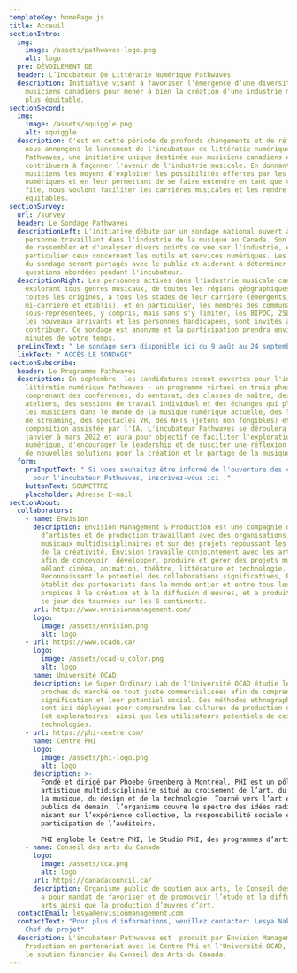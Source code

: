 ```yaml
---
templateKey: homePage.js
title: Acceuil
sectionIntro:
  img:
    image: /assets/pathwaves-logo.png
    alt: logo
  pre: DÉVOILEMENT DE
  header: L’Incubateur De Littératie Numérique Pathwaves
  description: Initiative visant à favoriser l'émergence d'une diversité de
    musiciens canadiens pour mener à bien la création d'une industrie musicale
    plus équitable.
sectionSecond:
  img:
    image: /assets/squiggle.png
    alt: squiggle
  description: C'est en cette période de profonds changements et de réflexion que
    nous annonçons le lancement de l'incubateur de littératie numérique
    Pathwaves, une initiative unique destinée aux musiciens canadiens et qui
    contribuera à façonner l'avenir de l'industrie musicale. En donnant à divers
    musiciens les moyens d'exploiter les possibilités offertes par les outils
    numériques et en leur permettant de se faire entendre en tant que chefs de
    file, nous voulons faciliter les carrières musicales et les rendre plus
    équitables.
sectionSurvey:
  url: /survey
  header: Le Sondage Pathwaves
  descriptionLeft: L'initiative débute par un sondage national ouvert à toute
    personne travaillant dans l'industrie de la musique au Canada. Son but est
    de rassembler et d'analyser divers points de vue sur l'industrie, en
    particulier ceux concernant les outils et services numériques. Les résultats
    du sondage seront partagés avec le public et aideront à déterminer les
    questions abordées pendant l'incubateur.
  descriptionRight: Les personnes actives dans l'industrie musicale canadienne,
    explorant tous genres musicaux, de toutes les régions géographiques, de
    toutes les origines, à tous les stades de leur carrière (émergents,
    mi-carrière et établis), et en particulier, les membres des communautés
    sous-représentées, y compris, mais sans s'y limiter, les BIPOC, 2SLGBTQ+,
    les nouveaux arrivants et les personnes handicapées, sont invités à
    contribuer. Ce sondage est anonyme et la participation prendra environ 20
    minutes de votre temps.
  preLinkText: " Le sondage sera disponible ici du 9 août au 24 septembre."
  linkText: " ACCÈS LE SONDAGE"
sectionSubscribe:
  header: Le Programme Pathwaves
  description: En septembre, les candidatures seront ouvertes pour l'incubateur de
    littératie numérique Pathwaves - un programme virtuel en trois phases
    comprenant des conférences, du mentorat, des classes de maître, des
    ateliers, des sessions de travail individuel et des échanges qui plongent
    les musiciens dans le monde de la musique numérique actuelle, des logiciels
    de streaming, des spectacles VR, des NFTs (jetons non fongibles) et de la
    composition assistée par l'IA. L'incubateur Pathwaves se déroulera de
    janvier à mars 2022 et aura pour objectif de faciliter l'exploration
    numérique, d'encourager le leadership et de susciter une réflexion axée sur
    de nouvelles solutions pour la création et le partage de la musique.
  form:
    preInputText: " Si vous souhaitez être informé de l'ouverture des candidatures
      pour l'incubateur Pathwaves, inscrivez-vous ici ."
    buttonText: SOUMETTRE
    placeholder: Adresse E-mail
sectionAbout:
  collaborators:
    - name: Envision
      description: Envision Management & Production est une compagnie de gestion
        d’artistes et de production travaillant avec des organisations, artistes
        musicaux multidisciplinaires et sur des projets repoussant les limites
        de la créativité. Envision travaille conjointement avec les artistes
        afin de concevoir, développer, produire et gérer des projets musicaux
        mêlant cinéma, animation, théâtre, littérature et technologie.
        Reconnaissant le potentiel des collaborations significatives, Envision
        établit des partenariats dans le monde entier et entre tous les secteurs
        propices à la création et à la diffusion d'œuvres, et a produit jusqu'à
        ce jour des tournées sur les 6 continents.
      url: https://www.envisionmanagement.com/
      logo:
        image: /assets/envision.png
        alt: logo
    - url: https://www.ocadu.ca/
      logo:
        image: /assets/ocad-u_color.png
        alt: logo
      name: Université OCAD
      description: Le Super Ordinary Lab de l'Université OCAD étudie les technologies
        proches du marché ou tout juste commercialisées afin de comprendre leur
        signification et leur potentiel social. Des méthodes ethnographiques
        sont ici déployées pour comprendre les cultures de production originales
        (et exploratoires) ainsi que les utilisateurs potentiels de ces
        technologies.
    - url: https://phi-centre.com/
      name: Centre PHI
      logo:
        image: /assets/phi-logo.png
        alt: logo
      description: >-
        Fondé et dirigé par Phoebe Greenberg à Montréal, PHI est un pôle
        artistique multidisciplinaire situé au croisement de l’art, du film, de
        la musique, du design et de la technologie. Tourné vers l’art et les
        publics de demain, l’organisme couvre le spectre des idées radicales en
        misant sur l’expérience collective, la responsabilité sociale et la
        participation de l’auditoire.

        PHI englobe le Centre PHI, le Studio PHI, des programmes d’artistes en résidence et la Fondation PHI pour l’art contemporain. Grâce à une programmation éclectique et une prédilection pour la création de contenus, PHI favorise les rencontres imprévues entre artistes et publics.
    - name: Conseil des arts du Canada
      logo:
        image: /assets/cca.png
        alt: logo
      url: https://canadacouncil.ca/
      description: Organisme public de soutien aux arts, le Conseil des arts du Canada
        a pour mandat de favoriser et de promouvoir l’étude et la diffusion des
        arts ainsi que la production d’œuvres d’art.
  contactEmail: lesya@envisionmanagement.com
  contactText: "Pour plus d'informations, veuillez contacter: Lesya Nakoneczny,
    Chef de projet"
  description: L'incubateur Pathwaves est  produit par Envision Management &
    Production en partenariat avec le Centre Phi et l'Université OCAD, et avec
    le soutien financier du Conseil des Arts du Canada.
---
```

